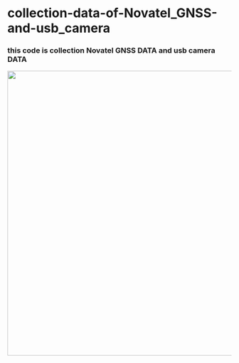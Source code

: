 # collection-data-of-Novatel_GNSS-and-usb_camera

### this code is collection Novatel GNSS DATA and usb camera DATA 


<img src="https://github.com/gyung0227/collection-data-of-Novatel_GNSS-and-usb_camera/assets/104810215/5ff17d99-d827-412e-b3d3-85157a3a3806"  width="640" height="640"/>


